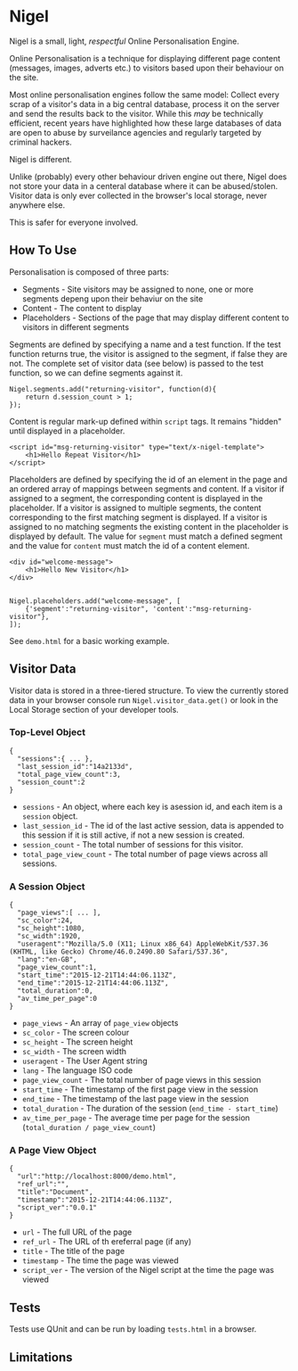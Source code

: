 Nigel
=====

Nigel is a small, light, *respectful* Online Personalisation Engine.

Online Personalisation is a technique for displaying different page content (messages, images, adverts etc.) to visitors based upon their behaviour on the site.

Most online personalisation engines follow the same model: Collect every scrap of a visitor's data in a big central database, process it on the server and send the results back to the visitor. While this *may* be technically efficient, recent years have highlighted how these large databases of data are open to abuse by surveilance agencies and regularly targeted by criminal hackers.

Nigel is different.

Unlike (probably) every other behaviour driven engine out there, Nigel does not store your data in a centeral database where it can be abused/stolen. Visitor data is only ever collected in the browser's local storage, never anywhere else.

This is safer for everyone involved.


How To Use
----------

Personalisation is composed of three parts:

* Segments - Site visitors may be assigned to none, one or more segments depeng upon their behaviur on the site
* Content - The content to display
* Placeholders - Sections of the page that may display different content to visitors in different segments

Segments are defined by specifying a name and a test function. If the test function returns true, the visitor is assigned to the segment, if false they are not. The complete set of visitor data (see below) is passed to the test function, so we can define segments against it.

    Nigel.segments.add("returning-visitor", function(d){
        return d.session_count > 1;
    });

Content is regular mark-up defined within `script` tags. It remains "hidden" until displayed in a placeholder.

    <script id="msg-returning-visitor" type="text/x-nigel-template">
        <h1>Hello Repeat Visitor</h1>
    </script>

Placeholders are defined by specifying the id of an element in the page and an ordered array of mappings between segments and content. If a visitor if assigned to a segment, the corresponding content is displayed in the placeholder. If a visitor is assigned to multiple segments, the content corresponding to the first matching segment is displayed. If a visitor is assigned to no matching segments the existing content in the placeholder is displayed by default. The value for `segment` must match a defined segment and the value for `content` must match the id of a content element.

    <div id="welcome-message">
        <h1>Hello New Visitor</h1>
    </div>


    Nigel.placeholders.add("welcome-message", [
        {'segment':"returning-visitor", 'content':"msg-returning-visitor"},
    ]);

See `demo.html` for a basic working example.


Visitor Data
------------

Visitor data is stored in a three-tiered structure. To view the currently stored data in your browser console run `Nigel.visitor_data.get()` or look in the Local Storage section of your developer tools.

### Top-Level Object

    {
      "sessions":{ ... },
      "last_session_id":"14a2133d",
      "total_page_view_count":3,
      "session_count":2
    }

* `sessions` - An object, where each key is asession id, and each item is a `session` object.
* `last_session_id`  - The id of the last active session, data is appended to this session if it is still active, if not a new session is created.
* `session_count` - The total number of sessions for this visitor.
* `total_page_view_count` - The total number of page views across all sessions.

### A Session Object

    {
      "page_views":[ ... ],
      "sc_color":24,
      "sc_height":1080,
      "sc_width":1920,
      "useragent":"Mozilla/5.0 (X11; Linux x86_64) AppleWebKit/537.36 (KHTML, like Gecko) Chrome/46.0.2490.80 Safari/537.36",
      "lang":"en-GB",
      "page_view_count":1,
      "start_time":"2015-12-21T14:44:06.113Z",
      "end_time":"2015-12-21T14:44:06.113Z",
      "total_duration":0,
      "av_time_per_page":0
    }

* `page_views` - An array of `page_view` objects
* `sc_color` - The screen colour
* `sc_height` - The screen height
* `sc_width` - The screen width
* `useragent` - The User Agent string
* `lang` - The language ISO code
* `page_view_count` - The total number of page views in this session
* `start_time` - The timestamp of the first page view in the session
* `end_time` - The timestamp of the last page view in the session
* `total_duration` - The duration of the session (`end_time - start_time`)
* `av_time_per_page` - The average time per page for the session (`total_duration / page_view_count`)

### A Page View Object

    {
      "url":"http://localhost:8000/demo.html",
      "ref_url":"",
      "title":"Document",
      "timestamp":"2015-12-21T14:44:06.113Z",
      "script_ver":"0.0.1"
    }

* `url` - The full URL of the page
* `ref_url` - The URL of th ereferral page (if any)
* `title` - The title of the page
* `timestamp` - The time the page was viewed
* `script_ver` - The version of the Nigel script at the time the page was viewed


Tests
-----

Tests use QUnit and can be run by loading `tests.html` in a browser.


Limitations
-----------